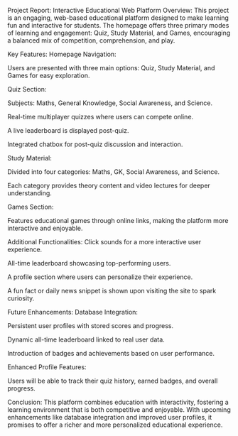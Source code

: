Project Report: Interactive Educational Web Platform
Overview:
This project is an engaging, web-based educational platform designed to make learning fun and interactive for students. The homepage offers three primary modes of learning and engagement: Quiz, Study Material, and Games, encouraging a balanced mix of competition, comprehension, and play.

Key Features:
Homepage Navigation:

Users are presented with three main options: Quiz, Study Material, and Games for easy exploration.

Quiz Section:

Subjects: Maths, General Knowledge, Social Awareness, and Science.

Real-time multiplayer quizzes where users can compete online.

A live leaderboard is displayed post-quiz.

Integrated chatbox for post-quiz discussion and interaction.

Study Material:

Divided into four categories: Maths, GK, Social Awareness, and Science.

Each category provides theory content and video lectures for deeper understanding.

Games Section:

Features educational games through online links, making the platform more interactive and enjoyable.

Additional Functionalities:
Click sounds for a more interactive user experience.

All-time leaderboard showcasing top-performing users.

A profile section where users can personalize their experience.

A fun fact or daily news snippet is shown upon visiting the site to spark curiosity.

Future Enhancements:
Database Integration:

Persistent user profiles with stored scores and progress.

Dynamic all-time leaderboard linked to real user data.

Introduction of badges and achievements based on user performance.

Enhanced Profile Features:

Users will be able to track their quiz history, earned badges, and overall progress.

Conclusion:
This platform combines education with interactivity, fostering a learning environment that is both competitive and enjoyable. With upcoming enhancements like database integration and improved user profiles, it promises to offer a richer and more personalized educational experience.
